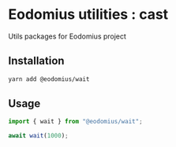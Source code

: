 # Eodomius utilities : cast

Utils packages for Eodomius project

## Installation

```bash
yarn add @eodomius/wait
```

## Usage

```typescript
import { wait } from "@eodomius/wait";

await wait(1000);
```
